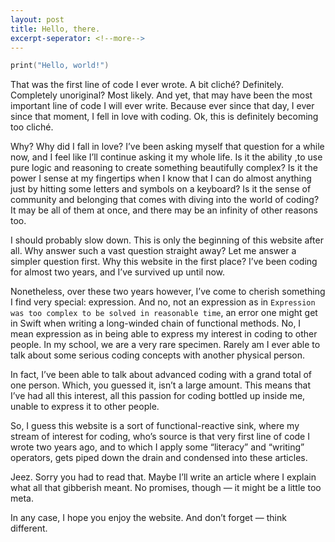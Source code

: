 ```yaml
---
layout: post
title: Hello, there.
excerpt-seperator: <!--more-->
---
```

```swift
print("Hello, world!")
```

That was the first line of code I ever wrote. A bit cliché? Definitely. Completely unoriginal? Most likely. And yet, that may have been the most important line of code I will ever write. Because ever since that day, I ever since that moment, I fell in love with coding. Ok, this is definitely becoming too cliché. 

<!--more-->

Why? Why did I fall in love? I’ve been asking myself that question for a while now, and I feel like I’ll continue asking it my whole life. Is it the ability ,to use pure logic and reasoning to create something beautifully complex? Is it the power I sense at my fingertips when I know that I can do almost anything just by hitting some letters and symbols on a keyboard? Is it the sense of community and belonging that comes with diving into the world of coding? It may be all of them at once, and there may be an infinity of other reasons too.

I should probably slow down. This is only the beginning of this website after all. Why answer such a vast question straight away? Let me answer a simpler question first. Why this website in the first place? I’ve been coding for almost two years, and I’ve survived up until now. 

Nonetheless, over these two years however, I’ve come to cherish something I find very special: expression. And no, not an expression as in `Expression was too complex to be solved in reasonable time`, an error one might get in Swift when writing a long-winded chain of functional methods. No, I mean expression as in being able to express my interest in coding to other people. In my school, we are a very rare specimen. Rarely am I ever able to talk about some serious coding concepts with another physical person.

 In fact, I’ve been able to talk about advanced coding with a grand total of one person. Which, you guessed it, isn’t a large amount. This means that I’ve had all this interest, all this passion for coding bottled up inside me, unable to express it to other people.

So, I guess this website is a sort of functional-reactive sink, where my stream of interest for coding, who’s source is that very first line of code I wrote two years ago, and to which I apply some “literacy” and “writing” operators, gets piped down the drain and condensed into these articles. 

Jeez. Sorry you had to read that. Maybe I’ll write an article where I explain what all that gibberish meant. No promises, though — it might be a little too meta. 

In any case, I hope you enjoy the website. And don’t forget — think different.

